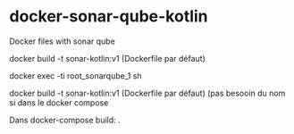 # docker-sonar-qube-kotlin
Docker files with sonar qube



docker build -t sonar-kotlin:v1 (Dockerfile par défaut)	


docker exec -ti root_sonarqube_1 sh 


docker build -t sonar-kotlin:v1 (Dockerfile par défaut)	(pas besooin du nom si dans le docker compose


Dans docker-compose 
build: .

    
